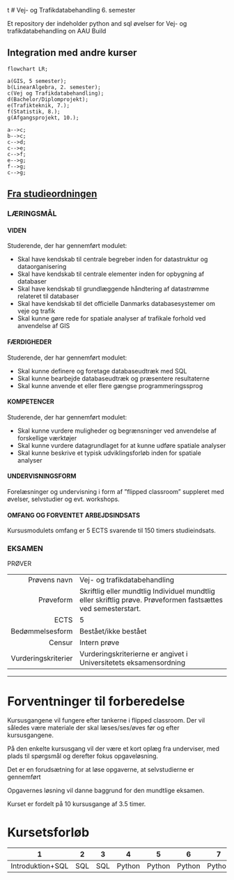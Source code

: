t # Vej- og Trafikdatabehandling 6. semester

Et repository der indeholder python and sql øvelser for Vej- og trafikdatabehandling on AAU Build

## Integration med andre kurser

```mermaid
flowchart LR;

a(GIS, 5 semester);
b(LinearAlgebra, 2. semester);
c(Vej og Trafikdatabehandling);
d(Bachelor/Diplomprojekt);
e(Trafikteknik, 7.);
f(Statistik, 8.);
g(Afgangsprojekt, 10.);

a-->c;
b-->c;
c-->d;
c-->e;
c-->f;
e-->g;
f-->g;
c-->g;
```

## [Fra studieordningen](https://moduler.aau.dk/course/2020-2021/B-VT-B6-10)

### LÆRINGSMÅL

#### VIDEN
Studerende, der har gennemført modulet:

* Skal have kendskab til centrale begreber inden for datastruktur og dataorganisering
* Skal have kendskab til centrale elementer inden for opbygning af databaser
* Skal have kendskab til grundlæggende håndtering af datastrømme relateret til databaser
* Skal have kendskab til det officielle Danmarks databasesystemer om veje og trafik
* Skal kunne gøre rede for spatiale analyser af trafikale forhold ved anvendelse af GIS

#### FÆRDIGHEDER
Studerende, der har gennemført modulet:

* Skal kunne definere og foretage databaseudtræk med SQL
* Skal kunne bearbejde databaseudtræk og præsentere resultaterne
* Skal kunne anvende et eller flere gængse programmeringssprog

#### KOMPETENCER
Studerende, der har gennemført modulet:

* Skal kunne vurdere muligheder og begrænsninger ved anvendelse af forskellige værktøjer
* Skal kunne vurdere datagrundlaget for at kunne udføre spatiale analyser
* Skal kunne beskrive et typisk udviklingsforløb inden for spatiale analyser

#### UNDERVISNINGSFORM
Forelæsninger og undervisning i form af ”flipped classroom” suppleret med øvelser, selvstudier og evt. workshops.


#### OMFANG OG FORVENTET ARBEJDSINDSATS
Kursusmodulets omfang er 5 ECTS svarende til 150 timers studieindsats.

### EKSAMEN
PRØVER

|   |   |   
|---:|---|
| Prøvens navn |	Vej- og trafikdatabehandling |
| Prøveform    | Skriftlig eller mundtlig Individuel mundtlig eller skriftlig prøve. Prøveformen fastsættes ved semesterstart. |
|  ECTS |  5 |   
| Bedømmelsesform  | Bestået/ikke bestået  |
|  Censur | Intern prøve  |
| Vurderingskriterier  | Vurderingskriterierne er angivet i Universitetets eksamensordning  |

---

# Forventninger til forberedelse

Kursusgangene vil fungere efter tankerne i flipped classroom. Der vil således være materiale der skal læses/ses/øves før og efter kursusgangene.

På den enkelte kursusgang vil der være et kort oplæg fra underviser, med plads til spørgsmål og derefter fokus opgaveløsning.

Det er en forudsætning for at løse opgaverne, at selvstudierne er gennemført

Opgavernes løsning vil danne baggrund for den mundtlige eksamen.

Kurset er fordelt på 10 kursusgange af 3.5 timer.


# Kursetsforløb

| 1                |   2 | 3   | 4       |   5 |  6 |   7 |   8 |   9 | 10                   |
|------------------|-----|-----|---------|-----|----|-----|-----|-----|----------------------|
| Introduktion+SQL | SQL | SQL | Python | Python | Python | Python | Python | Python | Opsamling+Spørgetime |

